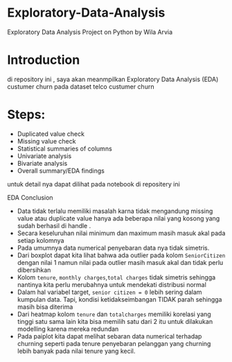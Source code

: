 # Exploratory-Data-Analysis
Exploratory Data Analysis Project on Python by Wila Arvia
# Introduction
di repository ini , saya akan meanmpilkan Exploratory Data Analysis (EDA) custumer churn pada dataset telco custumer churn
# Steps:
* Duplicated value check
* Missing value check 
* Statistical summaries of columns
* Univariate analysis 
* Bivariate analysis
* Overall summary/EDA findings

untuk detail nya dapat dilihat pada notebook di repositery ini

EDA Conclusion

* Data tidak terlalu memiliki masalah karna tidak mengandung missing value atau duplicate value hanya ada beberapa nilai yang kosong yang sudah berhasil di handle .
* Secara keseluruhan nilai minimum dan maximum masih masuk akal pada setiap kolomnya
* Pada umumnya data numerical penyebaran data nya tidak simetris.
* Dari boxplot dapat kita lihat bahwa ada outlier pada kolom `SeniorCitizen` dengan nilai 1 namun nilai pada outlier masih masuk akal dan tidak perlu dibersihkan
* Kolom `tenure`, `monthly charges`,`total charges` tidak simetris sehingga nantinya kita perlu merubahnya untuk mendekati distribusi normal
* Dalam hal variabel target, `senior citizen = 0` lebih sering dalam kumpulan data. Tapi, kondisi ketidakseimbangan TIDAK parah sehingga masih bisa diterima
* Dari heatmap kolom `tenure` dan `totalcharges` memiliki korelasi yang tinggi satu sama lain kita bisa memilih satu dari 2 itu untuk dilakukan modelling karena mereka redundan
* Pada paiplot kita dapat melihat sebaran data numerical terhadap churning seperti pada tenure penyebaran pelanggan yang churning lebih banyak pada nilai tenure yang kecil.
